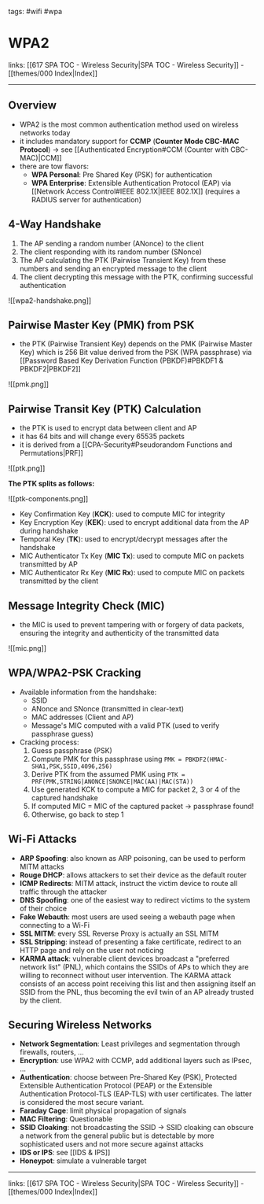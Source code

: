 tags: #wifi #wpa

# WPA2

links: [[617 SPA TOC - Wireless Security|SPA TOC - Wireless Security]] - [[themes/000 Index|Index]]

---

## Overview

- WPA2 is the most common authentication method used on wireless networks today
- it includes mandatory support for **CCMP** (**Counter Mode CBC-MAC Protocol**) $\rightarrow$ see [[Authenticated Encryption#CCM (Counter with CBC-MAC)|CCM]]
- there are tow flavors:
	- **WPA Personal**: Pre Shared Key (PSK) for authentication
	- **WPA Enterprise**: Extensible Authentication Protocol (EAP) via [[Network Access Control#IEEE 802.1X|IEEE 802.1X]] (requires a RADIUS server for authentication)

## 4-Way Handshake

1. The AP sending a random number (ANonce) to the client
2. The client responding with its random number (SNonce)
3. The AP calculating the PTK (Pairwise Transient Key) from these numbers and sending an encrypted message to the client
4. The client decrypting this message with the PTK, confirming successful authentication

![[wpa2-handshake.png]]

## Pairwise Master Key (PMK) from PSK

- the PTK (Pairwise Transient Key) depends on the PMK (Pairwise Master Key) which is 256 Bit value derived from the PSK (WPA passphrase) via [[Password Based Key Derivation Function (PBKDF)#PBKDF1 & PBKDF2|PBKDF2]]

![[pmk.png]]

## Pairwise Transit Key (PTK) Calculation

- the PTK is used to encrypt data between client and AP
- it has 64 bits and will change every 65535 packets
- it is derived from a [[CPA-Security#Pseudorandom Functions and Permutations|PRF]]

![[ptk.png]]

**The PTK splits as follows:**

![[ptk-components.png]]

- Key Confirmation Key (**KCK**): used to compute MIC for integrity
- Key Encryption Key (**KEK**): used to encrypt additional data from the AP during handshake
- Temporal Key (**TK**): used to encrypt/decrypt messages after the handshake
- MIC Authenticator Tx Key (**MIC Tx**): used to compute MIC on packets transmitted by AP
- MIC Authenticator Rx Key (**MIC Rx**): used to compute MIC on packets transmitted by the client

## Message Integrity Check (MIC)

- the MIC is used to prevent tampering with or forgery of data packets, ensuring the integrity and authenticity of the transmitted data

![[mic.png]]

## WPA/WPA2-PSK Cracking

- Available information from the handshake:
	- SSID
	- ANonce and SNonce (transmitted in clear-text)
	- MAC addresses (Client and AP)
	- Message's MIC computed with a valid PTK (used to verify passphrase guess)
- Cracking process:
	1. Guess passphrase (PSK)
	2. Compute PMK for this passphrase using `PMK = PBKDF2(HMAC-SHA1,PSK,SSID,4096,256)`
	3. Derive PTK from the assumed PMK using `PTK = PRF(PMK,STRING|ANONCE|SNONCE|MAC(AA)|MAC(STA))`
	4. Use generated KCK to compute a MIC for packet 2, 3 or 4 of the captured handshake
	5. If computed MIC = MIC of the captured packet $\rightarrow$ passphrase found!
	6. Otherwise, go back to step 1

## Wi-Fi Attacks

- **ARP Spoofing**: also known as ARP poisoning, can be used to perform MITM attacks
- **Rouge DHCP**: allows attackers to set their device as the default router
- **ICMP Redirects**: MITM attack, instruct the victim device to route all traffic through the attacker
- **DNS Spoofing**: one of the easiest way to redirect victims to the system of their choice
- **Fake Webauth**: most users are used seeing a webauth page when connecting to a Wi-Fi
- **SSL MITM**: every SSL Reverse Proxy is actually an SSL MITM
- **SSL Stripping**: instead of presenting a fake certificate, redirect to an HTTP page and rely on the user not noticing
- **KARMA attack**: vulnerable client devices broadcast a "preferred network list" (PNL), which contains the SSIDs of APs to which they are willing to reconnect without user intervention. The KARMA attack consists of an access point receiving this list and then assigning itself an SSID from the PNL, thus becoming the evil twin of an AP already trusted by the client.

## Securing Wireless Networks

- **Network Segmentation**: Least privileges and segmentation through firewalls, routers, ...
- **Encryption**: use WPA2 with CCMP, add additional layers such as IPsec, ...
- **Authentication**: choose between Pre-Shared Key (PSK), Protected Extensible Authentication Protocol (PEAP) or the Extensible Authentication Protocol-TLS (EAP-TLS) with user certificates. The latter is considered the most secure variant.
- **Faraday Cage**: limit physical propagation of signals
- **MAC Filtering**: Questionable
- **SSID Cloaking**: not broadcasting the SSID $\rightarrow$ SSID cloaking can obscure a network from the general public but is detectable by more sophisticated users and not more secure against attacks
- **IDS or IPS**: see [[IDS & IPS]]
- **Honeypot**: simulate a vulnerable target

---
links: [[617 SPA TOC - Wireless Security|SPA TOC - Wireless Security]] - [[themes/000 Index|Index]]